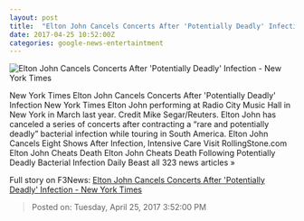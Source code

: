```yaml
---
layout: post
title:  "Elton John Cancels Concerts After 'Potentially Deadly' Infection - New York Times"
date: 2017-04-25 10:52:00Z
categories: google-news-entertaintment
---
```


![Elton John Cancels Concerts After 'Potentially Deadly' Infection - New York Times](https://static01.nyt.com/images/2017/04/26/arts/26elton/26elton-facebookJumbo.jpg)

New York Times Elton John Cancels Concerts After 'Potentially Deadly' Infection New York Times Elton John performing at Radio City Music Hall in New York in March last year. Credit Mike Segar/Reuters. Elton John has canceled a series of concerts after contracting a “rare and potentially deadly” bacterial infection while touring in South America. Elton John Cancels Eight Shows After Infection, Intensive Care Visit RollingStone.com Elton John Cheats Death Elton John Cheats Death Following Potentially Deadly Bacterial Infection Daily Beast all 323 news articles »


Full story on F3News: [Elton John Cancels Concerts After 'Potentially Deadly' Infection - New York Times](http://www.f3nws.com/n/UtmA2C)

> Posted on: Tuesday, April 25, 2017 3:52:00 PM
